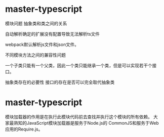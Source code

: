 # master-typescript

模块问题
抽象类和类之间的关系


自动解析确定的扩展没有配置导致无法解析ts文件

webpack默认解析js文件和json文件。

不同模块方法之间的兼容性问题

一个子类只能有一个父类，因此一个类只能继承一个类，但是可以实现若干个接口。


抽象类存在的必要性
接口的存在是否可以完全取代抽象类
# master-typescript

模块加载器的作用是在执行此模块代码前去查找并执行这个模块的所有依赖。
大家最熟知的JavaScript模块加载器是服务于Node.js的 CommonJS和服务于Web应用的Require.js。
